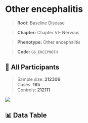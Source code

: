 # Other encephalitis

> **Root:** Baseline Disease  

> **Chapter:** Chapter VI- Nervous  

> **Phenotype:** Other encephalitis  

> **Code:** `G6_ENCEPHOTH`

## 🧪 All Participants  
> Sample size: **212306**  
> Cases: **195**  
> Controls: **212111**
<img src="/Sensitive/Figures/ALL/Incidence/G6_ENCEPHOTH.png"/>

## 📊 Data Table
<CsvTableMRF src="/Sensitive/Data/ALL/Incidence/COX_G6_ENCEPHOTH.csv"/>


